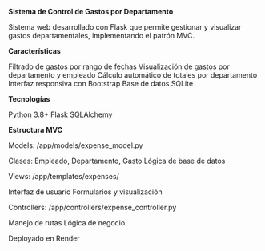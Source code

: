 **Sistema de Control de Gastos por Departamento**

Sistema web desarrollado con Flask que permite gestionar y visualizar gastos departamentales, implementando el patrón MVC.

**Características**

Filtrado de gastos por rango de fechas
Visualización de gastos por departamento y empleado
Cálculo automático de totales por departamento
Interfaz responsiva con Bootstrap
Base de datos SQLite

**Tecnologías**

Python 3.8+
Flask
SQLAlchemy

**Estructura MVC**

Models: /app/models/expense_model.py

Clases: Empleado, Departamento, Gasto
Lógica de base de datos


Views: /app/templates/expenses/

Interfaz de usuario
Formularios y visualización


Controllers: /app/controllers/expense_controller.py

Manejo de rutas
Lógica de negocio

Deployado en Render
